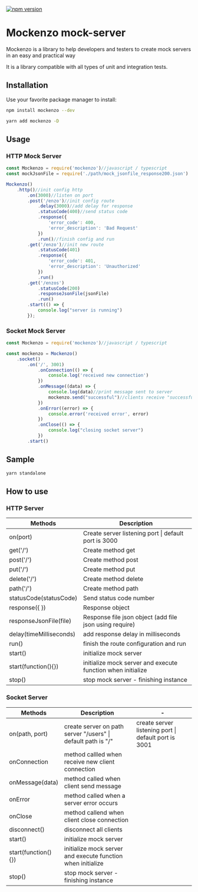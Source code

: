 [![npm version](https://badge.fury.io/js/mockenzo.svg)](https://badge.fury.io/js/mockenzo)

# Mockenzo mock-server

Mockenzo is a library to help developers and testers to create mock servers in an easy and practical way

It is a library compatible with all types of unit and integration tests.

## Installation
Use your favorite package manager to install:

```bash
npm install mockenzo --dev
```

```bash
yarn add mockenzo -D
```

## Usage 


### HTTP Mock Server

````javascript
const Mockenzo = require('mockenzo')//javascript / typescript
const mockJsonFile = require('./path/mock_jsonfile_response200.json')

Mockenzo()
    .http()//init config http
        .on(3000)//listen on port
        .post('/enzo')//init config route
            .delay(3000)//add delay for response
            .statusCode(400)//send status code
            .response({
                'error_code': 400,
                'error_description': 'Bad Request'
            })
            .run()//finish config and run
        .get('/enzo')//init new route
            .statusCode(401)
            .response({
                'error_code': 401,
                'error_description': 'Unauthorized'
            })
            .run()
        .get('/enzos')
            .statusCode(200)
            .responseJsonFile(jsonFile)
            .run()
        .start(() => {
            console.log("server is running")
        });
````

### Socket Mock Server

````javascript
const Mockenzo = require('mockenzo')//javascript / typescript

const mockenzo = Mockenzo()
    .socket()
        .on('/', 3001)
            .onConnection(() => {
                console.log('received new connection')
            })
            .onMessage((data) => {
                console.log(data)//print message sent to server
                mockenzo.send("successful")//clients receive "successful"
            })
            .onError((error) => {
                console.error('received error', error)
            })
            .onClose(() => {
                console.log("closing socket server")
            })
        .start()
````

## Sample

```bash
yarn standalone
```

## How to use

### HTTP Server
<table>
    <thead>
        <th>
            Methods
        </th>
        <th>
            Description
        </th>
    </thead>
    <tr>
        <td>on(port)</td>
        <td>Create server listening port | default port is 3000</td>
    </tr>
    <tr>
        <td>get('/')</td>
        <td>Create method get</td>
    </tr>
    <tr>
        <td>post('/')</td>
        <td>Create method post</td>
    </tr>
    <tr>
        <td>put('/')</td>
        <td>Create method put</td>
    </tr>
    <tr>
        <td>delete('/')</td>
        <td>Create method delete</td>
    </tr>
    <tr>
        <td>path('/')</td>
        <td>Create method path</td>
    </tr>
    <tr>
        <td>statusCode(statusCode)</td>
        <td>Send status code number</td>
    </tr>
    <tr>
        <td>response({ })</td>
        <td>Response object</td>
    </tr>
    <tr>
        <td>responseJsonFile(file)</td>
        <td>Response file json object (add file json using require)</td>
    </tr>
    <tr>
        <td>delay(timeMilliseconds)</td>
        <td>add response delay in milliseconds</td>
    </tr>
    <tr>
        <td>run()</td>
        <td>finish the route configuration and run</td>
    </tr>
    <tr>
        <td>start()</td>
        <td>initialize mock server</td>
    </tr>
    <tr>
        <td>start(function(){})</td>
        <td>initialize mock server and execute function when initialize</td>
    </tr>
    <tr>
        <td>stop()</td>
        <td>stop mock server - finishing instance</td>
    </tr>
</table>

### Socket Server
<table>
    <thead>
        <th>
            Methods
        </th>
        <th>
            Description
        </th>
        <th>
            -
        </th>
    </thead>
    <tr>
        <td>on(path, port)</td>
        <td>create server on path server "/users" | default path is "/"</td>
        <td>create server listening port | default port is 3001</td>
    </tr>
    <tr>
        <td>onConnection</td>
        <td>method callled when receive new client connection</td>
    </tr>
    <tr>
        <td>onMessage(data)</td>
        <td>method called when client send message</td>
    </tr>
    <tr>
        <td>onError</td>
        <td>method called when a server error occurs</td>
    </tr>
    <tr>
        <td>onClose</td>
        <td>method callend when client close connection</td>
    </tr>
    <tr>
        <td>disconnect()</td>
        <td>disconnect all clients</td>
    </tr>
    <tr>
        <td>start()</td>
        <td>initialize mock server</td>
    </tr>
    <tr>
        <td>start(function(){})</td>
        <td>initialize mock server and execute function when initialize</td>
    </tr>
    <tr>
        <td>stop()</td>
        <td>stop mock server - finishing instance</td>
    </tr>
</table>
